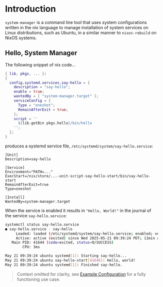 # Introduction

`system-manager` is a command line tool that uses system configurations written in the nix language
to manage installation of system services on Linux distributions, such as Ubuntu, in a similar manner to
`nixos-rebuild` on NixOS systems.

## Hello, System Manager

The following snippet of nix code...

```nix
{ lib, pkgs, ... }:
{
  config.systemd.services.say-hello = {
    description = "say-hello";
    enable = true;
    wantedBy = [ "system-manager.target" ];
    serviceConfig = {
      Type = "oneshot";
      RemainAfterExit = true;
    };
    script = ''
      ${lib.getBin pkgs.hello}/bin/hello
    '';
  };
}
```

produces a systemd service file, `/etc/systemd/system/say-hello.service`:

```service
[Unit]
Description=say-hello

[Service]
Environment="PATH=..."
ExecStart=/nix/store/...-unit-script-say-hello-start/bin/say-hello-start
RemainAfterExit=true
Type=oneshot

[Install]
WantedBy=system-manager.target
```

When the service is enabled it results in `"Hello, World!"` in the journal of the service `say-hello.service`:

```sh
systemctl status say-hello.service
● say-hello.service - say-hello
     Loaded: loaded (/etc/systemd/system/say-hello.service; enabled; vendor preset: enabled)
     Active: active (exited) since Wed 2025-05-21 09:39:24 PDT; 11min ago
   Main PID: 41644 (code=exited, status=0/SUCCESS)
        CPU: 3ms

May 21 09:39:24 ubuntu systemd[1]: Starting say-hello...
May 21 09:39:24 ubuntu say-hello-start[41646]: Hello, world!
May 21 09:39:24 ubuntu systemd[1]: Finished say-hello.
```

> Context omitted for clarity, see [Example Configuration](./usage/example-configuration.md)
> for a fully functioning use case.
